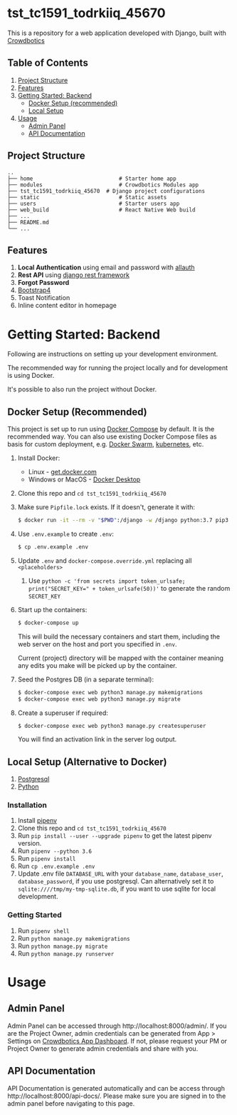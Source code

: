# tst_tc1591_todrkiiq_45670

This is a repository for a web application developed with Django, built with [Crowdbotics](https://crowdbotics.com)

## Table of Contents

1. [Project Structure](#project-structure)
2. [Features](#features)
3. [Getting Started: Backend](#getting-started-backend)
   - [Docker Setup (recommended)](#docker-setup-recommended)
   - [Local Setup](#local-setup-alternative-to-docker)
4. [Usage](#usage)
   - [Admin Panel](#admin-panel)
   - [API Documentation](#api-documentation)

## Project Structure

    ..
    ├── home                           # Starter home app
    ├── modules                        # Crowdbotics Modules app
    ├── tst_tc1591_todrkiiq_45670  # Django project configurations
    ├── static                         # Static assets
    ├── users                          # Starter users app
    ├── web_build                      # React Native Web build
    ├── ...
    ├── README.md
    └── ...

## Features

1. **Local Authentication** using email and password with [allauth](https://pypi.org/project/django-allauth/)
2. **Rest API** using [django rest framework](http://www.django-rest-framework.org/)
3. **Forgot Password**
4. [Bootstrap4](https://getbootstrap.com/docs/4.0/getting-started/introduction/)
5. Toast Notification
6. Inline content editor in homepage

# Getting Started: Backend

Following are instructions on setting up your development environment.

The recommended way for running the project locally and for development is using Docker.

It's possible to also run the project without Docker.

## Docker Setup (Recommended)

This project is set up to run using [Docker Compose](https://docs.docker.com/compose/) by default. It is the recommended way. You can also use existing Docker Compose files as basis for custom deployment, e.g. [Docker Swarm](https://docs.docker.com/engine/swarm/), [kubernetes](https://kubernetes.io/), etc.

1. Install Docker:
   - Linux - [get.docker.com](https://get.docker.com/)
   - Windows or MacOS - [Docker Desktop](https://www.docker.com/products/docker-desktop)
1. Clone this repo and `cd tst_tc1591_todrkiiq_45670`
1. Make sure `Pipfile.lock` exists. If it doesn't, generate it with:
   ```sh
   $ docker run -it --rm -v "$PWD":/django -w /django python:3.7 pip3 install --no-cache-dir -q pipenv && pipenv lock
   ```
1. Use `.env.example` to create `.env`:
   ```sh
   $ cp .env.example .env
   ```
1. Update `.env` and `docker-compose.override.yml` replacing all `<placeholders>`
   1. Use `python -c 'from secrets import token_urlsafe; print("SECRET_KEY=" + token_urlsafe(50))'` to generate the random `SECRET_KEY`
1. Start up the containers:

   ```sh
   $ docker-compose up
   ```

   This will build the necessary containers and start them, including the web server on the host and port you specified in `.env`.

   Current (project) directory will be mapped with the container meaning any edits you make will be picked up by the container.

1. Seed the Postgres DB (in a separate terminal):
   ```sh
   $ docker-compose exec web python3 manage.py makemigrations
   $ docker-compose exec web python3 manage.py migrate
   ```
1. Create a superuser if required:
   ```sh
   $ docker-compose exec web python3 manage.py createsuperuser
   ```
   You will find an activation link in the server log output.

## Local Setup (Alternative to Docker)

1. [Postgresql](https://www.postgresql.org/download/)
2. [Python](https://www.python.org/downloads/release/python-365/)

### Installation

1. Install [pipenv](https://pypi.org/project/pipenv/)
2. Clone this repo and `cd tst_tc1591_todrkiiq_45670`
3. Run `pip install --user --upgrade pipenv` to get the latest pipenv version.
4. Run `pipenv --python 3.6`
5. Run `pipenv install`
6. Run `cp .env.example .env`
7. Update .env file `DATABASE_URL` with your `database_name`, `database_user`, `database_password`, if you use postgresql.
   Can alternatively set it to `sqlite:////tmp/my-tmp-sqlite.db`, if you want to use sqlite for local development.

### Getting Started

1. Run `pipenv shell`
2. Run `python manage.py makemigrations`
3. Run `python manage.py migrate`
4. Run `python manage.py runserver`

# Usage

## Admin Panel

Admin Panel can be accessed through http://localhost:8000/admin/. If you are the Project Owner, admin credentials can be generated from App > Settings on [Crowdbotics App Dashboard](https://app.crowdbotics.com/). If not, please request your PM or Project Owner to generate admin credentials and share with you.

## API Documentation

API Documentation is generated automatically and can be access through http://localhost:8000/api-docs/. Please make sure you are signed in to the admin panel before navigating to this page.
